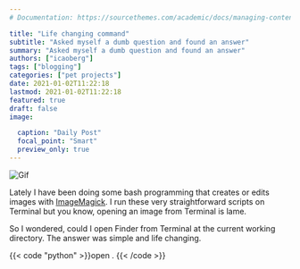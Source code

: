 ```yaml
---
# Documentation: https://sourcethemes.com/academic/docs/managing-content/

title: "Life changing command"
subtitle: "Asked myself a dumb question and found an answer"
summary: "Asked myself a dumb question and found an answer"
authors: ["icaoberg"]
tags: ["blogging"]
categories: ["pet projects"]
date: 2021-01-02T11:22:18
lastmod: 2021-01-02T11:22:18
featured: true
draft: false
image:

  caption: "Daily Post"
  focal_point: "Smart"
  preview_only: true
---
```


![Gif](https://media0.giphy.com/media/u99fFT1YBzyco/giphy.gif?cid=ecf05e47zdopl412ugcvrvmblznmvc2g569peost0xscnjku&rid=giphy.gif)

Lately I have been doing some bash programming that creates or edits images with [ImageMagick](https://imagemagick.org/index.php). I run these very straightforward scripts on Terminal but you know, opening an image from Terminal is lame.

So I wondered, could I open Finder from Terminal at the current working directory. The answer was simple and life changing.

{{< code "python" >}}open .
{{< /code >}}
